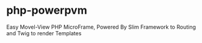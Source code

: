 # php-powerpvm
Easy Movel-View PHP MicroFrame, Powered By Slim Framework to Routing and Twig to render Templates
